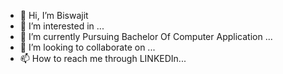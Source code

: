 - 👋 Hi, I’m Biswajit
- 👀 I’m interested in ...
- 🌱 I’m currently Pursuing Bachelor Of Computer Application ...
- 💞️ I’m looking to collaborate on ...
- 📫 How to reach me through LINKEDIn...

<!---
Biswa9853/Biswa9853 is a ✨ special ✨ repository because its `README.md` (this file) appears on your GitHub profile.
You can click the Preview link to take a look at your changes.
--->
